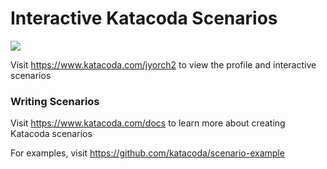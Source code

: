 # Interactive Katacoda Scenarios

[![](http://shields.katacoda.com/katacoda/jyorch2/count.svg)](https://www.katacoda.com/jyorch2 "Get your profile on Katacoda.com")

Visit https://www.katacoda.com/jyorch2 to view the profile and interactive scenarios

### Writing Scenarios
Visit https://www.katacoda.com/docs to learn more about creating Katacoda scenarios

For examples, visit https://github.com/katacoda/scenario-example
